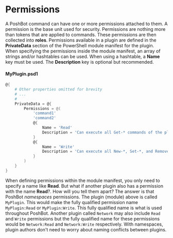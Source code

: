 
# Permissions

A PoshBot command can have one or more permissions attached to them. A permission is the base unit used for security. Permissions are nothing more than tokens that are applied to commands. These permissions are then collected into **roles**. Permissions available in a plugin are defined in the **PrivateData** section of the PowerShell module manifest for the plugin. When specifying the permissions inside the module manifest, an array of strings and/or hashtables can be used. When using a hashtable, a **Name** key must be used. The **Description** key is optional but recommended.

#### MyPlugin.psd1

```powershell
@{
    # Other properties omitted for brevity
    # ...
    #
    PrivateData = @{
        Permissions = @(
            'command1'
            'command2'
            @{
                Name = 'Read'
                Description = 'Can execute all Get-* commands of the plugin'
            }
            @{
                Name = 'Write'
                Description = 'Can execute all New-*, Set-*, and Remove-* commands of the plugin'
            }
        )
    }
}
```

When defining permissions within the module manifest, you only need to specify a name like **Read**. But what if another plugin also has a permission with the name **Read**?. How will you tell them apart? The answer is that PoshBot *namespaces* permissions. The plugin (module) above is called `MyPlugin`. This would make the fully qualified permission name `MyPlugin:Read` or `MyPlugin:Write`. This fully qualified name is what is used throughout PoshBot. Another plugin called `Network` may also include `Read` and `Write` permissions but the fully qualified name for these permissions would be `Network:Read` and `Network:Write` respectively. With namespaces, plugin authors don't need to worry about naming conflicts between plugins.
